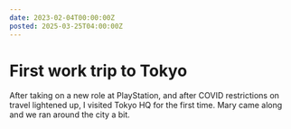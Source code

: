 ```yaml
---
date: 2023-02-04T00:00:00Z
posted: 2025-03-25T04:00:00Z
---
```


# First work trip to Tokyo

After taking on a new role at PlayStation, and after COVID restrictions on travel lightened up, I visited Tokyo HQ for the first time. Mary came along and we ran around the city a bit.
